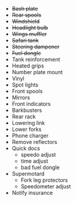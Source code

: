 * ~~Bash plate~~
* ~~Rear spools~~
* ~~Windshield~~
* ~~Headlight bulb~~
* ~~Wings muffler~~
* ~~Safari tank~~
* ~~Steering dampener~~
* ~~Fuel dongle~~
* Tank reinforcement
* Heated grips
* Number plate mount
* Vinyl
* Spot lights
* Front spools
* Mirrors
* Front indicators
* Barkbusters
* Rear rack
* Lowering link
* Lower forks
* Phone charger
* Remove reflectors
* Quick docs
  * speedo adjust
  * time adjust
  * bad fuel dongle
* Supermotard
  * Fork leg protectors
  * Speedometer adjust
* Notify insurance
 

